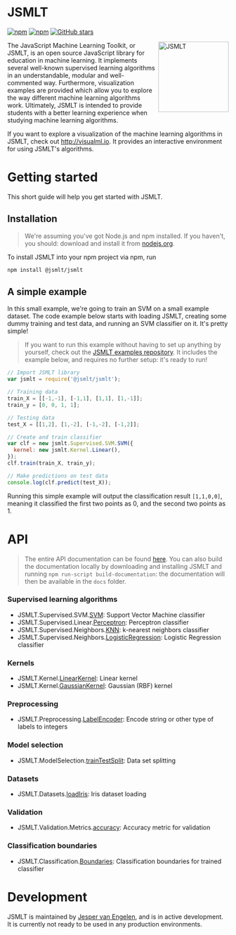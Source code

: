 # JSMLT
[![npm](https://img.shields.io/npm/v/@jsmlt/jsmlt.svg?style=flat-square)](https://www.npmjs.com/package/@jsmlt/jsmlt)
[![npm](https://img.shields.io/npm/dm/@jsmlt/jsmlt.svg?style=flat-square)](https://www.npmjs.com/package/@jsmlt/jsmlt)
[![GitHub stars](https://img.shields.io/github/stars/jsmlt/jsmlt.svg?style=social&label=Star)](https://github.com/jsmlt/jsmlt)

[<img alt="JSMLT" src="https://avatars0.githubusercontent.com/u/31863813?v=4&s=160" height="160px" align="right"/>](https://github.com/jsmlt/jsmlt/)

The JavaScript Machine Learning Toolkit, or JSMLT, is an open source JavaScript library for education in machine learning. It implements several well-known supervised learning algorithms in an understandable, modular and well-commented way. Furthermore, visualization examples are provided which allow you to explore the way different machine learning algorithms work. Ultimately, JSMLT is intended to provide students with a better learning experience when studying machine learning algorithms.

If you want to explore a visualization of the machine learning algorithms in JSMLT, check out http://visualml.io. It provides an interactive environment for using JSMLT's algorithms.

# Getting started
This short guide will help you get started with JSMLT.

## Installation
> We're assuming you've got Node.js and npm installed. If you haven't, you should: download and install it from [nodejs.org](https://nodejs.org/en/).

To install JSMLT into your npm project via npm, run
```sh
npm install @jsmlt/jsmlt
```

## A simple example
In this small example, we're going to train an SVM on a small example dataset. The code example below starts with loading JSMLT, creating some dummy training and test data, and running an SVM classifier on it. It's pretty simple!

> If you want to run this example without having to set up anything by yourself, check out the [JSMLT examples repository](https://github.com/jsmlt/examples). It includes the example below, and requires no further setup: it's ready to run!

```js
// Import JSMLT library
var jsmlt = require('@jsmlt/jsmlt');

// Training data
train_X = [[-1,-1], [-1,1], [1,1], [1,-1]];
train_y = [0, 0, 1, 1];

// Testing data
test_X = [[1,2], [1,-2], [-1,-2], [-1,2]];

// Create and train classifier
var clf = new jsmlt.Supervised.SVM.SVM({
  kernel: new jsmlt.Kernel.Linear(),
});
clf.train(train_X, train_y);

// Make predictions on test data
console.log(clf.predict(test_X));
```

Running this simple example will output the classification result `[1,1,0,0]`, meaning it classified the first two points as 0, and the second two points as 1.

# API
> The entire API documentation can be found [here](http://visualml.io/jsmlt/docs/identifiers.html). You can also build the documentation locally by downloading and installing JSMLT and running `npm run-script build-documentation`: the documentation will then be available in the `docs` folder.

### Supervised learning algorithms
- JSMLT.Supervised.SVM.[SVM](http://visualml.io/jsmlt/docs/class/src/supervised/svm/svm.js~SVM.html): Support Vector Machine classifier
- JSMLT.Supervised.Linear.[Perceptron](http://visualml.io/jsmlt/docs/class/src/supervised/linear/perceptron.js~Perceptron.html): Perceptron classifier
- JSMLT.Supervised.Neighbors.[KNN](http://visualml.io/jsmlt/docs/class/src/supervised/neighbors/knn.js~KNN.html): k-nearest neighbors classifier
- JSMLT.Supervised.Neighbors.[LogisticRegression](http://visualml.io/jsmlt/docs/class/src/supervised/linear/logistic_regression.js~LogisticRegression.html): Logistic Regression classifier

### Kernels
- JSMLT.Kernel.[LinearKernel](http://visualml.io/jsmlt/docs/class/src/kernel/linear.js~LinearKernel.html): Linear kernel
- JSMLT.Kernel.[GaussianKernel](http://visualml.io/jsmlt/docs/class/src/kernel/gaussian.js~GaussianKernel.html): Gaussian (RBF) kernel

### Preprocessing
- JSMLT.Preprocessing.[LabelEncoder](http://visualml.io/jsmlt/docs/class/src/preprocessing/labelencoder.js~LabelEncoder.html): Encode string or other type of labels to integers

### Model selection
- JSMLT.ModelSelection.[trainTestSplit](http://visualml.io/jsmlt/docs/function/index.html#static-function-trainTestSplit): Data set splitting

### Datasets
- JSMLT.Datasets.[loadIris](http://visualml.io/jsmlt/docs/function/index.html#static-function-loadIris): Iris dataset loading

### Validation
- JSMLT.Validation.Metrics.[accuracy](http://visualml.io/jsmlt/docs/function/index.html#static-function-accuracy): Accuracy metric for validation

### Classification boundaries
- JSMLT.Classification.[Boundaries](http://visualml.io/jsmlt/docs/class/src/classification/boundaries.js~Boundaries.html): Classification boundaries for trained classifier

# Development
JSMLT is maintained by [Jesper van Engelen](https://github.com/engelen), and is in active development. It is currently not ready to be used in any production environments.

